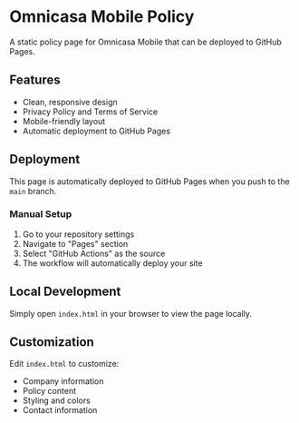 # Omnicasa Mobile Policy

A static policy page for Omnicasa Mobile that can be deployed to GitHub Pages.

## Features

- Clean, responsive design
- Privacy Policy and Terms of Service
- Mobile-friendly layout
- Automatic deployment to GitHub Pages

## Deployment

This page is automatically deployed to GitHub Pages when you push to the `main` branch.

### Manual Setup

1. Go to your repository settings
2. Navigate to "Pages" section
3. Select "GitHub Actions" as the source
4. The workflow will automatically deploy your site

## Local Development

Simply open `index.html` in your browser to view the page locally.

## Customization

Edit `index.html` to customize:
- Company information
- Policy content
- Styling and colors
- Contact information
